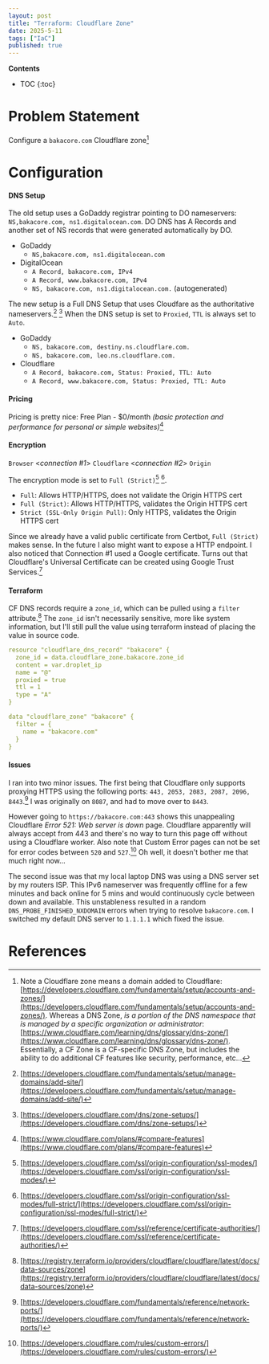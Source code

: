 ```yaml
---
layout: post
title: "Terraform: Cloudflare Zone"
date: 2025-5-11
tags: ["IaC"]
published: true
---
```


**Contents**
* TOC
{:toc}

# Problem Statement
Configure a `bakacore.com` Cloudflare zone[^1]

# Configuration

#### DNS Setup
The old setup uses a GoDaddy registrar pointing to DO nameservers: `NS,bakacore.com, ns1.digitalocean.com`. DO DNS has A Records and another set of NS records that were generated automatically by DO. 

* GoDaddy
    - `NS,bakacore.com, ns1.digitalocean.com`
* DigitalOcean
    - `A Record, bakacore.com, IPv4`
    - `A Record, www.bakacore.com, IPv4`
    - `NS, bakacore.com, ns1.digitalocean.com.` (autogenerated)

The new setup is a Full DNS Setup that uses Cloudfare as the authoritative nameservers.[^2] [^3] When the DNS setup is set to `Proxied`, `TTL` is always set to `Auto`. 

* GoDaddy
    - `NS, bakacore.com, destiny.ns.cloudflare.com.`
    - `NS, bakacore.com, leo.ns.cloudflare.com.`
* Cloudflare
    - `A Record, bakacore.com, Status: Proxied, TTL: Auto`
    - `A Record, www.bakacore.com, Status: Proxied, TTL: Auto`

#### Pricing
Pricing is pretty nice: Free Plan - $0/month *(basic protection and performance for personal or simple websites)*[^4]

#### Encryption
`Browser` <*connection #1*> `Cloudflare` <*connection #2*> `Origin`

The encryption mode is set to `Full (Strict)`[^5] [^6]. 
* `Full`: Allows HTTP/HTTPS, does not validate the Origin HTTPS cert
* `Full (Strict)`: Allows HTTP/HTTPS, validates the Origin HTTPS cert
* `Strict (SSL-Only Origin Pull)`: Only HTTPS, validates the Origin HTTPS cert

Since we already have a valid public certificate from Certbot, `Full (Strict)` makes sense. In the future I also might want to expose a HTTP endpoint. I also noticed that Connection #1 used a Google certificate. Turns out that Cloudflare's Universal Certificate can be created using Google Trust Services.[^7]

#### Terraform
CF DNS records require a `zone_id`, which can be pulled using a `filter` attribute.[^8] The `zone_id` isn't necessarily sensitive, more like system information, but I'll still pull the value using terraform instead of placing the value in source code. 

```yaml
resource "cloudflare_dns_record" "bakacore" {
  zone_id = data.cloudflare_zone.bakacore.zone_id
  content = var.droplet_ip
  name = "@"
  proxied = true
  ttl = 1
  type = "A"
}

data "cloudflare_zone" "bakacore" {
  filter = {
    name = "bakacore.com"
  }
}
```

#### Issues
I ran into two minor issues. The first being that Cloudflare only supports proxying HTTPS using the following ports: `443, 2053, 2083, 2087, 2096, 8443`.[^9] I was originally on `8087`, and had to move over to `8443`. 

However going to `https://bakacore.com:443` shows this unappealing Cloudflare *Error 521: Web server is down* page. Cloudflare apparently will always accept from 443 and there's no way to turn this page off without using a Cloudflare worker. Also note that Custom Error pages can not be set for error codes between `520` and `527`.[^10] Oh well, it doesn't bother me that much right now... 

The second issue was that my local laptop DNS was using a DNS server set by my routers ISP. This IPv6 nameserver was frequently offline for a few minutes and back online for 5 mins and would continuously cycle between down and available. This unstableness resulted in a random `DNS_PROBE_FINISHED_NXDOMAIN` errors when trying to resolve `bakacore.com`. I switched my default DNS server to `1.1.1.1` which fixed the issue.

# References
[^1]: Note a Cloudflare zone means a domain added to Cloudflare: [https://developers.cloudflare.com/fundamentals/setup/accounts-and-zones/](https://developers.cloudflare.com/fundamentals/setup/accounts-and-zones/). Whereas a DNS Zone, *is a portion of the DNS namespace that is managed by a specific organization or administrator*: [https://www.cloudflare.com/learning/dns/glossary/dns-zone/](https://www.cloudflare.com/learning/dns/glossary/dns-zone/). Essentially, a CF Zone is a CF-specific DNS Zone, but includes the ability to do additional CF features like security, performance, etc... 

[^2]: [https://developers.cloudflare.com/fundamentals/setup/manage-domains/add-site/](https://developers.cloudflare.com/fundamentals/setup/manage-domains/add-site/)

[^3]: [https://developers.cloudflare.com/dns/zone-setups/](https://developers.cloudflare.com/dns/zone-setups/)

[^4]: [https://www.cloudflare.com/plans/#compare-features](https://www.cloudflare.com/plans/#compare-features)

[^5]: [https://developers.cloudflare.com/ssl/origin-configuration/ssl-modes/](https://developers.cloudflare.com/ssl/origin-configuration/ssl-modes/)

[^6]: [https://developers.cloudflare.com/ssl/origin-configuration/ssl-modes/full-strict/](https://developers.cloudflare.com/ssl/origin-configuration/ssl-modes/full-strict/)

[^7]: [https://developers.cloudflare.com/ssl/reference/certificate-authorities/](https://developers.cloudflare.com/ssl/reference/certificate-authorities/)

[^8]: [https://registry.terraform.io/providers/cloudflare/cloudflare/latest/docs/data-sources/zone](https://registry.terraform.io/providers/cloudflare/cloudflare/latest/docs/data-sources/zone)

[^9]: [https://developers.cloudflare.com/fundamentals/reference/network-ports/](https://developers.cloudflare.com/fundamentals/reference/network-ports/)

[^10]: [https://developers.cloudflare.com/rules/custom-errors/](https://developers.cloudflare.com/rules/custom-errors/)